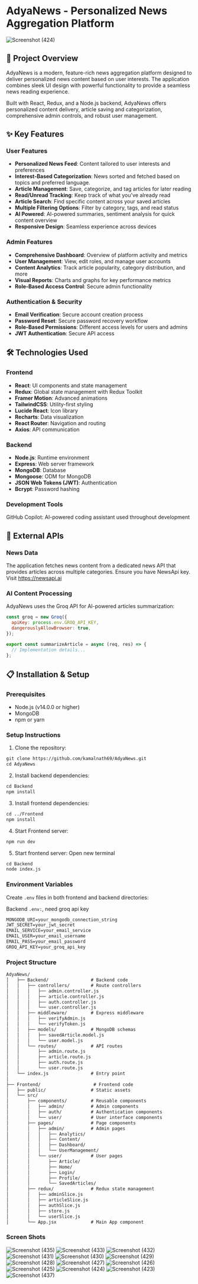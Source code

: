 # AdyaNews - Personalized News Aggregation Platform

![Screenshot (424)](https://github.com/user-attachments/assets/b4f8e636-3455-41f4-b5dc-6b9a3cf0d06f)
## 📱 Project Overview

AdyaNews is a modern, feature-rich news aggregation platform designed to deliver personalized news content based on user interests. The application combines sleek UI design with powerful functionality to provide a seamless news reading experience.

Built with React, Redux, and a Node.js backend, AdyaNews offers personalized content delivery, article saving and categorization, comprehensive admin controls, and robust user management.

## ✨ Key Features

### User Features
- **Personalized News Feed**: Content tailored to user interests and preferences
- **Interest-Based Categorization**: News sorted and fetched based on topics and preferred language.
- **Article Management**: Save, categorize, and tag articles for later reading
- **Read/Unread Tracking**: Keep track of what you've already read
- **Article Search**: Find specific content across your saved articles
- **Multiple Filtering Options**: Filter by category, tags, and read status
- **AI Powered**: AI-powered summaries, sentiment analysis for quick content overview
- **Responsive Design**: Seamless experience across devices

### Admin Features
- **Comprehensive Dashboard**: Overview of platform activity and metrics
- **User Management**: View, edit roles, and manage user accounts
- **Content Analytics**: Track article popularity, category distribution, and more
- **Visual Reports**: Charts and graphs for key performance metrics
- **Role-Based Access Control**: Secure admin functionality

### Authentication & Security
- **Email Verification**: Secure account creation process
- **Password Reset**: Secure password recovery workflow
- **Role-Based Permissions**: Different access levels for users and admins
- **JWT Authentication**: Secure API access

## 🛠️ Technologies Used

### Frontend
- **React**: UI components and state management
- **Redux**: Global state management with Redux Toolkit
- **Framer Motion**: Advanced animations
- **TailwindCSS**: Utility-first styling
- **Lucide React**: Icon library
- **Recharts**: Data visualization
- **React Router**: Navigation and routing
- **Axios**: API communication

### Backend
- **Node.js**: Runtime environment
- **Express**: Web server framework
- **MongoDB**: Database
- **Mongoose**: ODM for MongoDB
- **JSON Web Tokens (JWT)**: Authentication
- **Bcrypt**: Password hashing

### Development Tools
GitHub Copilot: AI-powered coding assistant used throughout development

## 📡 External APIs

### News Data
The application fetches news content from a dedicated news API that provides articles across multiple categories. Ensure you have NewsApi key. Visit https://newsapi.ai

### AI Content Processing
AdyaNews uses the Groq API for AI-powered articles summarization:

```javascript
const groq = new Groq({
  apiKey: process.env.GROQ_API_KEY,
  dangerouslyAllowBrowser: true,
});

export const summarizeArticle = async (req, res) => {
  // Implementation details...
};
```

## 📋 Installation & Setup

### Prerequisites
- Node.js (v14.0.0 or higher)
- MongoDB
- npm or yarn

### Setup Instructions
1. Clone the repository:
```markdown
git clone https://github.com/kamalnath69/AdyaNews.git
cd AdyaNews
```

2. Install backend dependencies:
```markdown
cd Backend
npm install
```

3. Install frontend dependencies:
```markdown
cd ../Frontend
npm install
```

4. Start Frontend server:
```markdown
npm run dev
```

5. Start frontend server: Open new terminal
```markdown
cd Backend
node index.js
```

### Environment Variables
Create `.env` files in both frontend and backend directories:

Backend `.env:`, need groq api key

```markdown
MONGODB_URI=your_mongodb_connection_string
JWT_SECRET=your_jwt_secret
EMAIL_SERVICE=your_email_service
EMAIL_USER=your_email_username
EMAIL_PASS=your_email_password
GROQ_API_KEY=your_groq_api_key
```

### Project Structure

```markdown
AdyaNews/
│   ├── Backend/                # Backend code
│   │   ├── controllers/        # Route controllers
│   │   │   ├── admin.controller.js
│   │   │   ├── article.controller.js
│   │   │   ├── auth.controller.js
│   │   │   └── user.controller.js
│   │   ├── middleware/         # Express middleware
│   │   │   ├── verifyAdmin.js
│   │   │   └── verifyToken.js
│   │   ├── models/             # MongoDB schemas
│   │   │   ├── savedArticle.model.js
│   │   │   └── user.model.js
│   │   └── routes/             # API routes
│   │       ├── admin.route.js
│   │       ├── article.route.js
│   │       ├── auth.route.js
│   │       └── user.route.js
│   └── index.js                # Entry point
│
├── Frontend/                    # Frontend code
│   ├── public/                 # Static assets
│   └── src/
│       ├── components/         # Reusable components
│       │   ├── admin/          # Admin components
│       │   ├── auth/           # Authentication components
│       │   └── user/           # User interface components
│       ├── pages/              # Page components
│       │   ├── admin/          # Admin pages
│       │   │   ├── Analytics/
│       │   │   ├── Content/
│       │   │   ├── Dashboard/
│       │   │   └── UserManagement/
│       │   └── user/           # User pages
│       │       ├── Article/
│       │       ├── Home/
│       │       ├── Login/
│       │       ├── Profile/
│       │       └── SavedArticles/
│       ├── redux/              # Redux state management
│       │   ├── adminSlice.js
│       │   ├── articleSlice.js
│       │   ├── authSlice.js
│       │   ├── store.js
│       │   └── userSlice.js
│       └── App.jsx             # Main App component
```

### Screen Shots

![Screenshot (435)](https://github.com/user-attachments/assets/8f4b4b36-5ecd-44d0-9ec4-efe4aa17e195)
![Screenshot (433)](https://github.com/user-attachments/assets/99f7a59d-770b-4091-aeea-96cf62e7b0fc)
![Screenshot (432)](https://github.com/user-attachments/assets/4a2f1bd2-ae89-4deb-a4cc-f3bfc6bdf36d)
![Screenshot (431)](https://github.com/user-attachments/assets/348c65e3-2f4d-4294-8ae3-60db03d163f4)
![Screenshot (430)](https://github.com/user-attachments/assets/9f0bfc55-f29e-4e6f-b156-3f9603f43809)
![Screenshot (429)](https://github.com/user-attachments/assets/b7e13990-c7b0-47f8-93bd-41d56c7bb37b)
![Screenshot (428)](https://github.com/user-attachments/assets/1d5ae5a5-e6cf-41cb-b47d-581552c63c89)
![Screenshot (427)](https://github.com/user-attachments/assets/09e764b9-beff-42eb-9983-ab9fbf18a540)
![Screenshot (426)](https://github.com/user-attachments/assets/6b679929-abdc-4f56-8f26-2de2e79208f8)
![Screenshot (425)](https://github.com/user-attachments/assets/4abec8dc-ca66-4716-82f3-406be87f67dc)
![Screenshot (424)](https://github.com/user-attachments/assets/ce398437-a3d5-49b2-8e16-e0e5b1f50f59)
![Screenshot (423)](https://github.com/user-attachments/assets/5132dfd8-49c6-4d4a-9cb8-44872329e969)
![Screenshot (437)](https://github.com/user-attachments/assets/a7a7cbd4-4c1d-4eed-9be5-d9a3e8606b0e)

